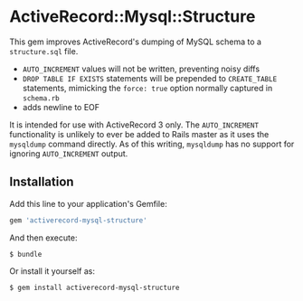 # ActiveRecord::Mysql::Structure

This gem improves ActiveRecord's dumping of MySQL schema to a `structure.sql` file.
- `AUTO_INCREMENT` values will not be written, preventing noisy diffs
- `DROP TABLE IF EXISTS` statements will be prepended to `CREATE_TABLE` statements, mimicking the `force: true` option normally captured in `schema.rb`
- adds newline to EOF

It is intended for use with ActiveRecord 3 only.
The `AUTO_INCREMENT` functionality is unlikely to ever be added to Rails master as it uses the `mysqldump` command directly.
As of this writing, `mysqldump` has no support for ignoring `AUTO_INCREMENT` output.

## Installation

Add this line to your application's Gemfile:

```ruby
gem 'activerecord-mysql-structure'
```

And then execute:

    $ bundle

Or install it yourself as:

    $ gem install activerecord-mysql-structure
